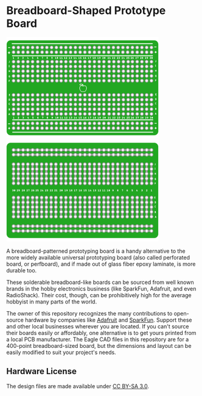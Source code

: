 # Breadboard-Shaped Prototype Board

<a href="https://github.com/kalyaninagaraj/Breadboard-Shaped-Perfboard/blob/main/Images/topview.png"><img src="Images/topview.png?raw=true" width="400px"></a>&nbsp;&nbsp; <a href="https://github.com/kalyaninagaraj/Breadboard-Shaped-Perfboard/blob/main/Images/bottomview.png"><img src="Images/bottomview.png?raw=true" width="400px"></a><br />

A breadboard-patterned prototyping board is a handy alternative to the more widely available universal prototyping board (also called perforated board, or perfboard), and if made out of glass fiber epoxy laminate, is more durable too. 

These solderable breadboard-like boards can be sourced from well known brands in the hobby electronics business (like SparkFun, Adafruit, and even RadioShack). Their cost, though, can be prohibitively high for the average hobbyist in many parts of the world. 

The owner of this repository recognizes the many contributions to open-source hardware by companies like [Adafruit](https://www.adafruit.com/) and [SparkFun](https://www.sparkfun.com/). Support these and other local businesses wherever you are located. If you can't source their boards easily or affordably, one alternative is to get yours printed from a local PCB manufacturer. The Eagle CAD files in this repository are for a 400-point breadboard-sized board, but the dimensions and layout can be easily modified to suit your project's needs. 

## Hardware License
The design files are made available under [CC BY-SA 3.0](https://creativecommons.org/licenses/by-sa/3.0/).
